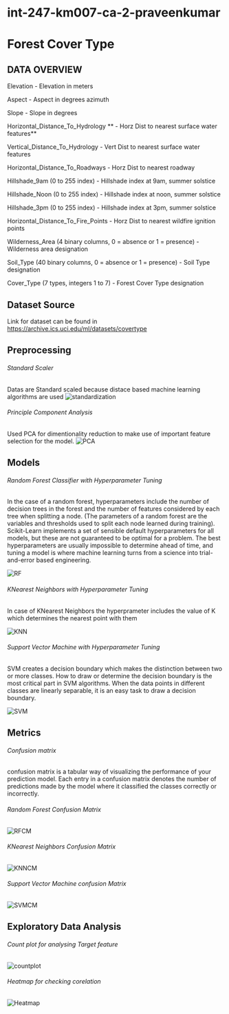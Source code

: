 # int-247-km007-ca-2-praveenkumar

# Forest Cover Type
## DATA OVERVIEW 

Elevation - Elevation in meters

Aspect - Aspect in degrees azimuth

Slope - Slope in degrees

Horizontal_Distance_To_Hydrology ** - Horz Dist to nearest surface water features**

Vertical_Distance_To_Hydrology - Vert Dist to nearest surface water features

Horizontal_Distance_To_Roadways - Horz Dist to nearest roadway

Hillshade_9am (0 to 255 index) - Hillshade index at 9am, summer solstice

Hillshade_Noon (0 to 255 index) - Hillshade index at noon, summer solstice

Hillshade_3pm (0 to 255 index) - Hillshade index at 3pm, summer solstice

Horizontal_Distance_To_Fire_Points - Horz Dist to nearest wildfire ignition points

Wilderness_Area (4 binary columns, 0 = absence or 1 = presence) - Wilderness area designation

Soil_Type (40 binary columns, 0 = absence or 1 = presence) - Soil Type designation

Cover_Type (7 types, integers 1 to 7) - Forest Cover Type designation

## Dataset Source

Link for dataset can be found in https://archive.ics.uci.edu/ml/datasets/covertype

## Preprocessing
###### Standard Scaler
Datas are Standard scaled because distace based machine learning algorithms are used
![standardization](https://user-images.githubusercontent.com/54984891/113806375-ca8fe200-977f-11eb-92ff-99afde238409.png)

###### Principle Component Analysis
Used PCA for dimentionality reduction to make use of important feature selection for the model.
![PCA](https://user-images.githubusercontent.com/54984891/113806399-d67ba400-977f-11eb-9d3d-acecc557333e.png)



## Models
###### Random Forest Classifier with Hyperparameter Tuning
In the case of a random forest, hyperparameters include the number of decision trees in the forest and the number of features considered by each tree when splitting a node. (The parameters of a random forest are the variables and thresholds used to split each node learned during training). Scikit-Learn implements a set of sensible default hyperparameters for all models, but these are not guaranteed to be optimal for a problem. The best hyperparameters are usually impossible to determine ahead of time, and tuning a model is where machine learning turns from a science into trial-and-error based engineering.

![RF](https://user-images.githubusercontent.com/54984891/113806416-e0050c00-977f-11eb-906e-78c3f8b79fdb.png)


###### KNearest Neighbors with Hyperparameter Tuning
In case of KNearest Neighbors the hyperprameter includes the value of K which determines the nearest point with them

![KNN](https://user-images.githubusercontent.com/54984891/113806455-ef845500-977f-11eb-867c-3cdaa38c34c6.png)

###### Support Vector Machine with Hyperparameter Tuning
SVM creates a decision boundary which makes the distinction between two or more classes. How to draw or determine the decision boundary is the most critical part in SVM algorithms. When the data points in different classes are linearly separable, it is an easy task to draw a decision boundary.

![SVM](https://user-images.githubusercontent.com/54984891/113806488-fc08ad80-977f-11eb-9b25-0ccb37993ba9.png)


## Metrics
###### Confusion matrix
confusion matrix is a tabular way of visualizing the performance of your prediction model. Each entry in a confusion matrix denotes the number of predictions made by the model where it classified the classes correctly or incorrectly.
###### Random Forest Confusion Matrix
![RFCM](https://user-images.githubusercontent.com/54984891/113806215-8a306400-977f-11eb-829b-35fdc9bf8814.png)

###### KNearest Neighbors Confusion Matrix
![KNNCM](https://user-images.githubusercontent.com/54984891/113806266-9c120700-977f-11eb-81b8-28d685efd5da.png)

###### Support Vector Machine confusion Matrix
![SVMCM](https://user-images.githubusercontent.com/54984891/113806315-b1873100-977f-11eb-8281-070223d3c21f.png)



## Exploratory Data Analysis
###### Count plot for analysing Target feature
![countplot](https://user-images.githubusercontent.com/54984891/113806040-3e7dba80-977f-11eb-903c-544ef7066163.png)

###### Heatmap for checking corelation
![Heatmap](https://user-images.githubusercontent.com/54984891/113806153-7258e000-977f-11eb-8d9f-63c800e93d17.png)







